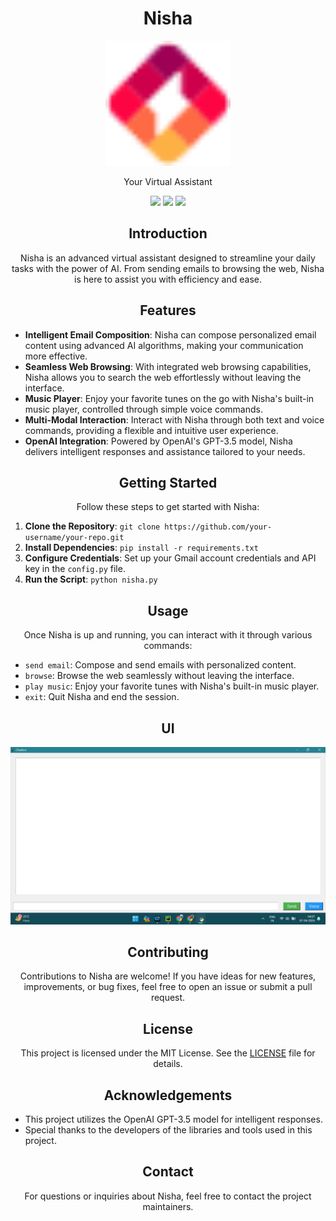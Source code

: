 <!-- Title -->
<h1 align="center">Nisha</h1>
<p align="center">
  <img src="https://github.com/khushi-rathore/Hacktivators/blob/main/logo.png" alt="Nisha Logo" width="200" height="200">
</p>

<!-- Description -->
<p align="center">Your Virtual Assistant</p>

<!-- Badges -->
<p align="center">
  <img src="https://img.shields.io/badge/Status-Active-green">
  <img src="https://img.shields.io/github/license/your-username/your-repo">
  <img src="https://img.shields.io/github/issues/your-username/your-repo">
</p>

<!-- Introduction -->
<h2 align="center">Introduction</h2>

<p align="center">
  Nisha is an advanced virtual assistant designed to streamline your daily tasks with the power of AI. From sending emails to browsing the web, Nisha is here to assist you with efficiency and ease.
</p>

<!-- Features -->
<h2 align="center">Features</h2>

- **Intelligent Email Composition**: Nisha can compose personalized email content using advanced AI algorithms, making your communication more effective.
- **Seamless Web Browsing**: With integrated web browsing capabilities, Nisha allows you to search the web effortlessly without leaving the interface.
- **Music Player**: Enjoy your favorite tunes on the go with Nisha's built-in music player, controlled through simple voice commands.
- **Multi-Modal Interaction**: Interact with Nisha through both text and voice commands, providing a flexible and intuitive user experience.
- **OpenAI Integration**: Powered by OpenAI's GPT-3.5 model, Nisha delivers intelligent responses and assistance tailored to your needs.

<!-- Getting Started -->
<h2 align="center">Getting Started</h2>

<p align="center">Follow these steps to get started with Nisha:</p>

1. **Clone the Repository**: `git clone https://github.com/your-username/your-repo.git`
2. **Install Dependencies**: `pip install -r requirements.txt`
3. **Configure Credentials**: Set up your Gmail account credentials and API key in the `config.py` file.
4. **Run the Script**: `python nisha.py`

<!-- Usage -->
<h2 align="center">Usage</h2>

<p align="center">Once Nisha is up and running, you can interact with it through various commands:</p>

- `send email`: Compose and send emails with personalized content.
- `browse`: Browse the web seamlessly without leaving the interface.
- `play music`: Enjoy your favorite tunes with Nisha's built-in music player.
- `exit`: Quit Nisha and end the session.

<!-- UI -->
<h2 align="center">UI</h2>
<p align="center">
  <img src="https://github.com/khushi-rathore/Hacktivators/blob/main/Screenshot%202024-04-07%20040712.png" alt="Nisha UI" width="600">
</p>

<!-- Contributing -->
<h2 align="center">Contributing</h2>

<p align="center">Contributions to Nisha are welcome! If you have ideas for new features, improvements, or bug fixes, feel free to open an issue or submit a pull request.</p>

<!-- License -->
<h2 align="center">License</h2>

<p align="center">This project is licensed under the MIT License. See the <a href="LICENSE">LICENSE</a> file for details.</p>

<!-- Acknowledgements -->
<h2 align="center">Acknowledgements</h2>

- This project utilizes the OpenAI GPT-3.5 model for intelligent responses.
- Special thanks to the developers of the libraries and tools used in this project.

<!-- Contact -->
<h2 align="center">Contact</h2>

<p align="center">For questions or inquiries about Nisha, feel free to contact the project maintainers.</p>
